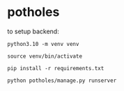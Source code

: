# potholes

to setup backend:

```
python3.10 -m venv venv
```

```
source venv/bin/activate
```

```
pip install -r requirements.txt
```

```
python potholes/manage.py runserver
```

